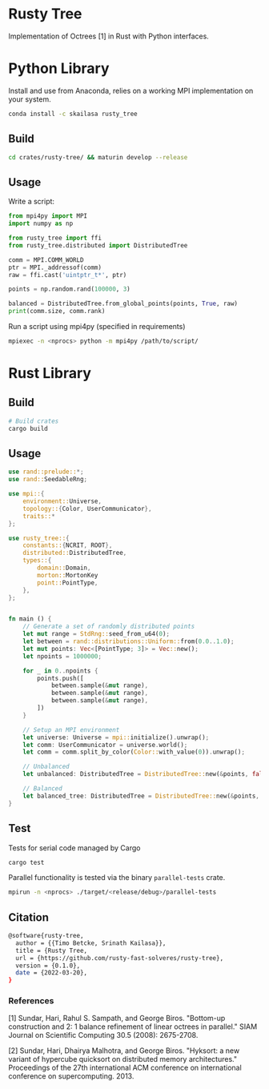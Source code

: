 # Rusty Tree

Implementation of Octrees [1] in Rust with Python interfaces.

# Python Library

Install and use from Anaconda, relies on a working MPI implementation on your system.

```bash
conda install -c skailasa rusty_tree
```

## Build

```bash
cd crates/rusty-tree/ && maturin develop --release
```

## Usage

Write a script:

```python
from mpi4py import MPI
import numpy as np

from rusty_tree import ffi
from rusty_tree.distributed import DistributedTree

comm = MPI.COMM_WORLD
ptr = MPI._addressof(comm)
raw = ffi.cast('uintptr_t*', ptr)

points = np.random.rand(100000, 3)

balanced = DistributedTree.from_global_points(points, True, raw)
print(comm.size, comm.rank)
```

Run a script using mpi4py (specified in requirements)

```bash
mpiexec -n <nprocs> python -m mpi4py /path/to/script/
```

# Rust Library

## Build

```bash
# Build crates
cargo build
```

## Usage

```rust
use rand::prelude::*;
use rand::SeedableRng;

use mpi::{
    environment::Universe,
    topology::{Color, UserCommunicator},
    traits::*
};

use rusty_tree::{
    constants::{NCRIT, ROOT},
    distributed::DistributedTree,
    types::{
        domain::Domain,
        morton::MortonKey
        point::PointType,
    },
};


fn main () {
    // Generate a set of randomly distributed points
    let mut range = StdRng::seed_from_u64(0);
    let between = rand::distributions::Uniform::from(0.0..1.0);
    let mut points: Vec<[PointType; 3]> = Vec::new();
    let npoints = 1000000;

    for _ in 0..npoints {
        points.push([
            between.sample(&mut range),
            between.sample(&mut range),
            between.sample(&mut range),
        ])
    }

    // Setup an MPI environment
    let universe: Universe = mpi::initialize().unwrap();
    let comm: UserCommunicator = universe.world();
    let comm = comm.split_by_color(Color::with_value(0)).unwrap();

    // Unbalanced
    let unbalanced: DistributedTree = DistributedTree::new(&points, false, &comm)

    // Balanced
    let balanced_tree: DistributedTree = DistributedTree::new(&points, true, &comm)
}
```

## Test

Tests for serial code managed by Cargo

```bash
cargo test
```

Parallel functionality is tested via the binary `parallel-tests` crate.

```bash
mpirun -n <nprocs> ./target/<release/debug>/parallel-tests
```

## Citation

```bash
@software{rusty-tree,
  author = {{Timo Betcke, Srinath Kailasa}},
  title = {Rusty Tree,
  url = {https://github.com/rusty-fast-solveres/rusty-tree},
  version = {0.1.0},
  date = {2022-03-20},
}
```

### References

[1] Sundar, Hari, Rahul S. Sampath, and George Biros. "Bottom-up construction and 2: 1 balance refinement of linear octrees in parallel." SIAM Journal on Scientific Computing 30.5 (2008): 2675-2708.

[2] Sundar, Hari, Dhairya Malhotra, and George Biros. "Hyksort: a new variant of hypercube quicksort on distributed memory architectures." Proceedings of the 27th international ACM conference on international conference on supercomputing. 2013.
